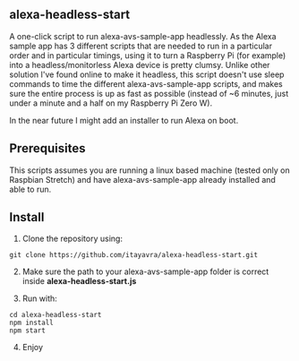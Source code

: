 ## alexa-headless-start
A one-click script to run alexa-avs-sample-app headlessly.
As the Alexa sample app has 3 different scripts that are needed to run in a particular order and in particular timings, using it to turn a Raspberry Pi (for example) into a headless/monitorless Alexa device is pretty clumsy.
Unlike other solution I've found online to make it headless, this script doesn't use sleep commands to time the different alexa-avs-sample-app scripts, and makes sure the entire process is up as fast as possible (instead of ~6 minutes, just under a minute and a half on my Raspberry Pi Zero W).

In the near future I might add an installer to run Alexa on boot.

## Prerequisites
This scripts assumes you are running a linux based machine (tested only on Raspbian Stretch) and have alexa-avs-sample-app already installed and able to run.

## Install
1. Clone the repository using:
```
git clone https://github.com/itayavra/alexa-headless-start.git
```

2. Make sure the path to your alexa-avs-sample-app folder is correct inside **alexa-headless-start.js**

3. Run with:
```
cd alexa-headless-start
npm install
npm start
```
4. Enjoy
